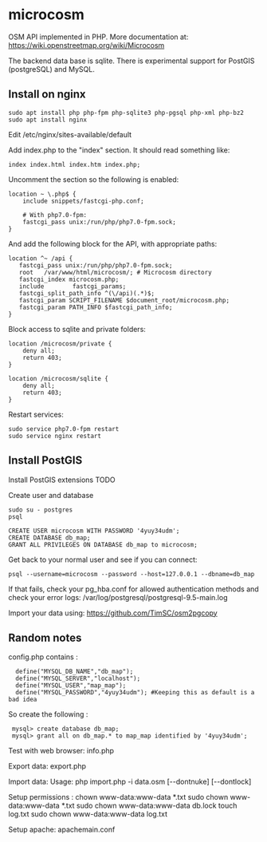 microcosm
=========

OSM API implemented in PHP. More documentation at: https://wiki.openstreetmap.org/wiki/Microcosm

The backend data base is sqlite. There is experimental support for PostGIS (postgreSQL) and MySQL.

Install on nginx
----------------

	sudo apt install php php-fpm php-sqlite3 php-pgsql php-xml php-bz2
	sudo apt install nginx

Edit /etc/nginx/sites-available/default

Add index.php to the "index" section. It should read something like:

	index index.html index.htm index.php;

Uncomment the section so the following is enabled:

	location ~ \.php$ {
		include snippets/fastcgi-php.conf;

		# With php7.0-fpm:
		fastcgi_pass unix:/run/php/php7.0-fpm.sock;
	}

And add the following block for the API, with appropriate paths:

	location ^~ /api {
	   fastcgi_pass unix:/run/php/php7.0-fpm.sock;
	   root   /var/www/html/microcosm/; # Microcosm directory
	   fastcgi_index microcosm.php;
	   include        fastcgi_params;
	   fastcgi_split_path_info ^(\/api)(.*)$;
	   fastcgi_param SCRIPT_FILENAME $document_root/microcosm.php;
	   fastcgi_param PATH_INFO $fastcgi_path_info;
	}

Block access to sqlite and private folders:

	location /microcosm/private {
        deny all;
        return 403;
    }

	location /microcosm/sqlite {
        deny all;
        return 403;
    }

Restart services:

	sudo service php7.0-fpm restart
	sudo service nginx restart

Install PostGIS
---------------

Install PostGIS extensions TODO

Create user and database

    sudo su - postgres
	psql

    CREATE USER microcosm WITH PASSWORD '4yuy34udm';
	CREATE DATABASE db_map;
	GRANT ALL PRIVILEGES ON DATABASE db_map to microcosm;

Get back to your normal user and see if you can connect:

    psql --username=microcosm --password --host=127.0.0.1 --dbname=db_map

If that fails, check your pg_hba.conf for allowed authentication methods and check your error logs: /var/log/postgresql/postgresql-9.5-main.log

Import your data using: https://github.com/TimSC/osm2pgcopy

Random notes
------------

config.php contains :

      define("MYSQL_DB_NAME","db_map");
      define("MYSQL_SERVER","localhost");
      define("MYSQL_USER","map_map");
      define("MYSQL_PASSWORD","4yuy34udm"); #Keeping this as default is a bad idea

So create the following :

     mysql> create database db_map;
     mysql> grant all on db_map.* to map_map identified by '4yuy34udm';

Test with web browser: 
     info.php

Export data:
     export.php

Import data: 
      Usage: php import.php -i data.osm [--dontnuke] [--dontlock]

Setup permissions :
      chown www-data:www-data *.txt
      sudo chown www-data:www-data *.txt
      sudo chown www-data:www-data db.lock 
      touch log.txt
      sudo chown www-data:www-data log.txt

Setup apache: apachemain.conf

